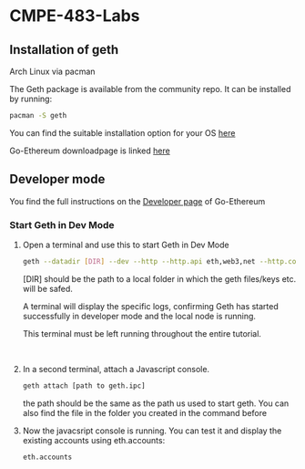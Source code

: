 # CMPE-483-Labs

## Installation of geth

Arch Linux via pacman

The Geth package is available from the community repo. It can be installed by running:
```sh
pacman -S geth
```

You can find the suitable installation option for your OS [here](https://geth.ethereum.org/docs/getting-started/installing-geth)

Go-Ethereum downloadpage is linked [here](https://geth.ethereum.org/downloads)

## Developer mode
You find the full instructions on the [Developer page](https://geth.ethereum.org/docs/developers/dapp-developer/dev-mode) of Go-Ethereum
<br />
### Start Geth in Dev Mode 

1. Open a terminal and use this to start Geth in Dev Mode

    ```sh
    geth --datadir [DIR] --dev --http --http.api eth,web3,net --http.corsdomain "http://remix.ethereum.org" --allow-insecure-unlock
    ```
    [DIR] should be the path to a local folder in which the geth files/keys etc. will be safed.

    A terminal will display the specific logs, confirming Geth has started successfully in developer mode and the local node is running.

    This terminal must be left running throughout the entire tutorial. 
 <br />

2. In a second terminal, attach a Javascript console. 
    ```sh
    geth attach [path to geth.ipc]
    ```
    the path should be the same as the path us used to start geth. You can also find the file in the folder you created in the command before
     <br />
    
3. Now the javacsript console is running. You can test it and display the existing accounts using eth.accounts:
    ```sh
    eth.accounts
    ```
